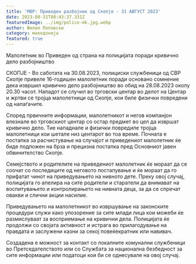 ```yaml
---
title: 'МВР: Приведен разбојник од Скопје - 31 АВГУСТ 2023'
date: 2023-08-31T08:43:37.331Z
featuredImage: ../img/police-mk.jpg.webp
author: Филип Поповски
category: македонија
featured: true
---
```

Малолетник во Приведен од страна на полицијата поради кривично дело разбојништво

СКОПЈЕ - Во саботата на 30.08.2023, полициски службеници од СВР Скопје привеле 16-годишен малолетник поради основано сомнение дека извршил кривично дело разбојништво во обид на 28.08.2023 околу 20.30 часот. Нападот се случил во трговски центар во делот на Центар и жртви се тројца малолетници од Скопје, кои биле физички повредени од напаѓачите.

Според првичните информации, малолетникот и негов компанјон влезнале во трговскиот центар со остар предмет во цел да извршат кривично дело. Тие нападнале и физички повредиле тројца малолетници кои шетале низ центарот во тоа време. Почната е постапка за расчистување на случајот и приведениот малолетник ќе биде подложен на брза и прецизна постапка пред Основниот јавен обвинителство Скопје.

Семејството и родителите на приведениот малолетник ќе мораат да се соочат со последиците од неговото постапување и ќе мораат да го прифатат чинот на приведувањето на нивното дете. Преку овој случај, полицијата го апелира на сите родители и старатели да внимават на воспитувањето и контролирањето на нивната деца, за да се спречат овакви и слични акции насилие.

Приведувањето на малолетникот во извршување на законските процедури служи како упозорение за сите млади лица кои можеби ќе размислуваат за восприемање на кривични дела. Полицијата ќе продолжи со својата активност и истрага во прилагодување на правдата и заслужени казни за секој повеќекратник или навивач.

Создадена е можност за контакт со локалните комунални службеници во Претседателството или со Службата за национална безбедност за сите информации или податоци кои би се однесувале на овој случај.
